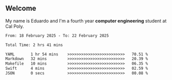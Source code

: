## Welcome

 My name is Eduardo and I'm a fourth year **computer engineering** student at Cal Poly.

<!--START_SECTION:waka-->

```txt
From: 18 February 2025 - To: 22 February 2025

Total Time: 2 hrs 41 mins

YAML       1 hr 54 mins    >>>>>>>>>>>>>>>>>>>>>>>>>   70.51 %
Markdown   32 mins         >>>>>>>>>>>>>>>>>>>>>>>>>   20.39 %
Makefile   10 mins         >>>>>>>>>>>>>>>>>>>>>>>>>   06.35 %
Swift      4 mins          >>>>>>>>>>>>>>>>>>>>>>>>>   02.59 %
JSON       0 secs          >>>>>>>>>>>>>>>>>>>>>>>>>   00.08 %
```

<!--END_SECTION:waka-->

<!--
**lalog12/lalog12** is a ✨ _special_ ✨ repository because its `README.md` (this file) appears on your GitHub profile.

Here are some ideas to get you started:

- 🔭 I’m currently working on ...
- 🌱 I’m currently learning ...
- 👯 I’m looking to collaborate on ...
- 🤔 I’m looking for help with ...
- 💬 Ask me about ...
- 📫 How to reach me: ...
- 😄 Pronouns: ...
- ⚡ Fun fact: ...
-->
